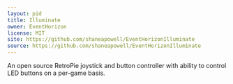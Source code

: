 ```yaml
---
layout: pid
title: Illuminate
owner: EventHorizon
license: MIT
site: https://github.com/shaneapowell/EventHorizonIlluminate
source: https://github.com/shaneapowell/EventHorizonIlluminate
---
```

An open source RetroPie joystick and button controller with ability to control LED buttons on a per-game basis.
